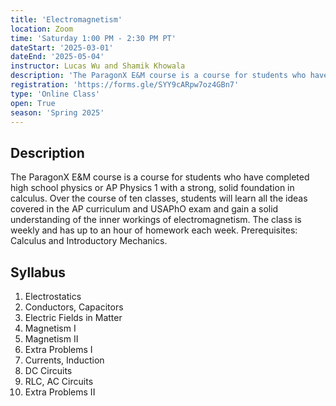 ```yaml
---
title: 'Electromagnetism'
location: Zoom
time: 'Saturday 1:00 PM - 2:30 PM PT'
dateStart: '2025-03-01'
dateEnd: '2025-05-04'
instructor: Lucas Wu and Shamik Khowala
description: 'The ParagonX E&M course is a course for students who have completed high school physics or AP Physics 1 with a strong, solid foundation in calculus. Over the course of ten classes, students will learn all the ideas covered in the AP curriculum and USAPhO exam and gain a solid understanding of the inner workings of electromagnetism.'
registration: 'https://forms.gle/SYY9cARpw7oz4GBn7'
type: 'Online Class'
open: True
season: 'Spring 2025'
---
```


## Description

The ParagonX E&M course is a course for students who have completed high school physics or AP Physics 1 with a strong, solid foundation in calculus. Over the course of ten classes, students will learn all the ideas covered in the AP curriculum and USAPhO exam and gain a solid understanding of the inner workings of electromagnetism. The class is weekly and has up to an hour of homework each week. Prerequisites: Calculus and Introductory Mechanics.

## Syllabus

1. Electrostatics
2. Conductors, Capacitors
3. Electric Fields in Matter
4. Magnetism I
5. Magnetism II
6. Extra Problems I
7. Currents, Induction
8. DC Circuits
9. RLC, AC Circuits
10. Extra Problems II
